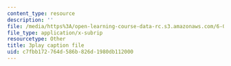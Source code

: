 ```yaml
---
content_type: resource
description: ''
file: /media/https%3A/open-learning-course-data-rc.s3.amazonaws.com/6-042j-mathematics-for-computer-science-spring-2015/c7fbb172764d586b826d1980db112000_hNrtGiCFPGs.vtt
file_type: application/x-subrip
resourcetype: Other
title: 3play caption file
uid: c7fbb172-764d-586b-826d-1980db112000
---
```

